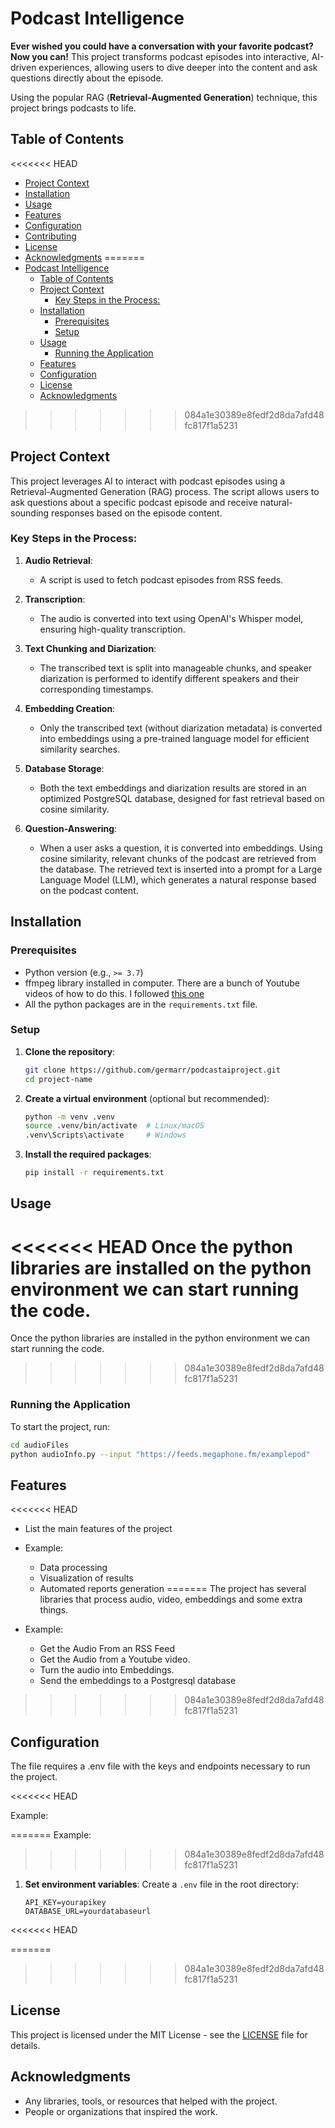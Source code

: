 # Podcast Intelligence

**Ever wished you could have a conversation with your favorite podcast? Now you can!** This project transforms podcast episodes into interactive, AI-driven experiences, allowing users to dive deeper into the content and ask questions directly about the episode.

Using the popular RAG (**Retrieval-Augmented Generation**) technique, this project brings podcasts to life.


## Table of Contents

<<<<<<< HEAD
- [Project Context](#project-context)
- [Installation](#installation)
- [Usage](#usage)
- [Features](#features)
- [Configuration](#configuration)
- [Contributing](#contributing)
- [License](#license)
- [Acknowledgments](#acknowledgments)
=======
- [Podcast Intelligence](#podcast-intelligence)
  - [Table of Contents](#table-of-contents)
  - [Project Context](#project-context)
    - [Key Steps in the Process:](#key-steps-in-the-process)
  - [Installation](#installation)
    - [Prerequisites](#prerequisites)
    - [Setup](#setup)
  - [Usage](#usage)
    - [Running the Application](#running-the-application)
  - [Features](#features)
  - [Configuration](#configuration)
  - [License](#license)
  - [Acknowledgments](#acknowledgments)
>>>>>>> 084a1e30389e8fedf2d8da7afd48fc817f1a5231


## Project Context

This project leverages AI to interact with podcast episodes using a Retrieval-Augmented Generation (RAG) process. The script allows users to ask questions about a specific podcast episode and receive natural-sounding responses based on the episode content.

### Key Steps in the Process:

1. **Audio Retrieval**: 
   - A script is used to fetch podcast episodes from RSS feeds.
   
2. **Transcription**: 
   - The audio is converted into text using OpenAI's Whisper model, ensuring high-quality transcription.

3. **Text Chunking and Diarization**: 
   - The transcribed text is split into manageable chunks, and speaker diarization is performed to identify different speakers and their corresponding timestamps.

4. **Embedding Creation**: 
   - Only the transcribed text (without diarization metadata) is converted into embeddings using a pre-trained language model for efficient similarity searches.

5. **Database Storage**: 
   - Both the text embeddings and diarization results are stored in an optimized PostgreSQL database, designed for fast retrieval based on cosine similarity.

6. **Question-Answering**: 
   - When a user asks a question, it is converted into embeddings. Using cosine similarity, relevant chunks of the podcast are retrieved from the database. The retrieved text is inserted into a prompt for a Large Language Model (LLM), which generates a natural response based on the podcast content.

## Installation

### Prerequisites

- Python version (e.g., `>= 3.7`)
- ffmpeg library installed in computer. There are a bunch of Youtube videos of how to do this. I followed [this one](https://www.youtube.com/watch?v=JR36oH35Fgg)
- All the python packages are in the `requirements.txt` file.

### Setup

1. **Clone the repository**:
   ```bash
   git clone https://github.com/germarr/podcastaiproject.git
   cd project-name
   ```

2. **Create a virtual environment** (optional but recommended):
   ```bash
   python -m venv .venv
   source .venv/bin/activate  # Linux/macOS
   .venv\Scripts\activate     # Windows
   ```

3. **Install the required packages**:
   ```bash
   pip install -r requirements.txt
   ```


## Usage
<<<<<<< HEAD
Once the python libraries are installed on the python environment we can start running the code. 
=======
Once the python libraries are installed in the python environment we can start running the code. 
>>>>>>> 084a1e30389e8fedf2d8da7afd48fc817f1a5231


### Running the Application

To start the project, run:

```bash
cd audioFiles
python audioInfo.py --input "https://feeds.megaphone.fm/examplepod"
```

## Features
<<<<<<< HEAD

- List the main features of the project
- Example:
  - Data processing
  - Visualization of results
  - Automated reports generation
=======
The project has several libraries that process audio, video, embeddings and some extra things.

- Example:
  - Get the Audio From an RSS Feed
  - Get the Audio from a Youtube video.
  - Turn the audio into Embeddings.
  - Send the embeddings to a Postgresql database
>>>>>>> 084a1e30389e8fedf2d8da7afd48fc817f1a5231

## Configuration
The file requires a .env file with the keys and endpoints necessary to run the project.

<<<<<<< HEAD

Example:

=======
Example:
>>>>>>> 084a1e30389e8fedf2d8da7afd48fc817f1a5231
1. **Set environment variables**:
   Create a `.env` file in the root directory:
   ```
   API_KEY=yourapikey
   DATABASE_URL=yourdatabaseurl
   ```

<<<<<<< HEAD


=======
>>>>>>> 084a1e30389e8fedf2d8da7afd48fc817f1a5231
## License

This project is licensed under the MIT License - see the [LICENSE](LICENSE) file for details.

## Acknowledgments

- Any libraries, tools, or resources that helped with the project.
- People or organizations that inspired the work.
